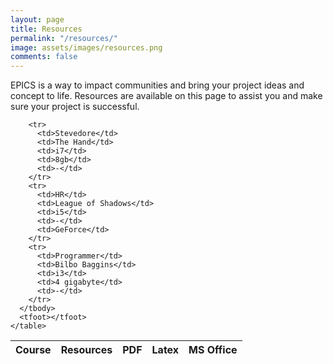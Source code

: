```yaml
---
layout: page
title: Resources
permalink: "/resources/"
image: assets/images/resources.png
comments: false
---
```


EPICS is a way to impact communities and bring your project ideas and concept to life. Resources are available on this page to assist you and make sure your project is successful.

<div class="col-md-12">
    <table>
      <thead>
        <tr>
          <th>Course</th>
          <th>Resources</th>
		  <th>PDF</th>
		  <th>Latex</th>
          <th>MS Office</th>
        </tr>
      </thead>
      <tbody>
 
        <tr>
          <td>Stevedore</td>
          <td>The Hand</td>
          <td>i7</td>
          <td>8gb</td>
          <td>-</td>
        </tr>
        <tr>
          <td>HR</td>
          <td>League of Shadows</td>
          <td>i5</td>
          <td>-</td>
          <td>GeForce</td>
        </tr>
        <tr>
          <td>Programmer</td>
          <td>Bilbo Baggins</td>
          <td>i3</td>
          <td>4 gigabyte</td>
          <td>-</td>
        </tr>
      </tbody>
      <tfoot></tfoot>
    </table>
</div>